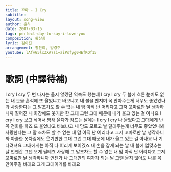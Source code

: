 ```yaml
---
title: 꼬마 - I Cry
subtitle:
layout: song-view
author: 윤하
date: 2007-03-15
tags: perfect-day-to-say-i-love-you
composition: 황찬희
lyric: 김이진
arrangement: 황찬희, 양경주
youtube: lAfvG5lxZXA?si=aiPsfyg0HEfKQf15
---
```


# 歌詞 (中譯待補)

I cry I cry 두 번 다시는
울지 않겠단 약속도 했는데
I cry I cry 두 볼에 흐른
눈치도 없는 내 눈물 흔적에
또 울었냐고 바보냐고
내 볼을 만지며
꼭 안아주는게
너무도 좋았었나봐
사랑한다는 그 말조차도
할 수 없는 내 맘
아직 난 어리다고
그저 꼬마로만 날 생각하니까
짙어진 내 화장에도
웃기만 한 그대
그런 그대 때문에
내가 울고 있는 걸 아나요
I cry I cry 보고 싶어서
밤새 울다가 잠드는 날에는
I cry I cry 나 울었다고
그대에게 난 꼭 전화를 하죠
또 울었냐고 바보냐고
내 맘도 모르고
날 달래주는게
너무도 좋았었나봐
사랑한다는 그 말 조차도
할 수 없는 내 맘
아직 난 어리다고
그저 꼬마로만 날 생각하니까
아슬한 옷차림에도
웃기만한 그대
그런 그대 때문에
내가 울고 있는 걸 아나요
나 기다려져요
그대에게는 아직 나
어리게 보이겠죠
내 손을 잡게 되는 날
내 볼에 입맞추는 날
언젠간 그댄 오게 될테죠
사랑해 그 말조차도
할 수 없는 내 맘
아직 난 어리다고
그저 꼬마로만 날 생각하니까
언젠가 나 그대만의
여자가 되는 날
그땐 울지 않아도
나를 꼭 안아주길 바래요
그게 그대이기를 바래요
